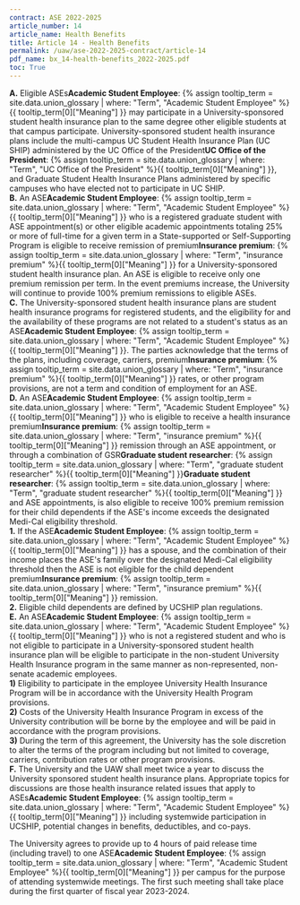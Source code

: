 ```yaml
---
contract: ASE 2022-2025
article_number: 14
article_name: Health Benefits 
title: Article 14 - Health Benefits 
permalink: /uaw/ase-2022-2025-contract/article-14
pdf_name: bx_14-health-benefits_2022-2025.pdf
toc: True
---
```



<div class="lvl1"><b>A.</b> Eligible <span class="tooltip">ASEs<span class="tooltip-text"><b>Academic Student Employee</b>: {% assign tooltip_term = site.data.union_glossary | where: "Term", "Academic Student Employee" %}{{ tooltip_term[0]["Meaning"] }}</span></span> may participate in a University-sponsored student health insurance plan to the same degree other eligible students at that campus participate. University-sponsored student health insurance plans include the multi-campus UC Student Health Insurance Plan (UC SHIP) administered by the <span class="tooltip">UC Office of the President<span class="tooltip-text"><b>UC Office of the President</b>: {% assign tooltip_term = site.data.union_glossary | where: "Term", "UC Office of the President" %}{{ tooltip_term[0]["Meaning"] }}</span></span>, and Graduate Student Health Insurance Plans administered by specific campuses who have elected not to participate in UC SHIP.</div>
<div class="lvl1"><b>B.</b> An <span class="tooltip">ASE<span class="tooltip-text"><b>Academic Student Employee</b>: {% assign tooltip_term = site.data.union_glossary | where: "Term", "Academic Student Employee" %}{{ tooltip_term[0]["Meaning"] }}</span></span> who is a registered graduate student with ASE appointment(s) or other eligible academic appointments totaling 25% or more of full-time for a given term in a State-supported or Self-Supporting Program is eligible to receive remission of <span class="tooltip">premium<span class="tooltip-text"><b>Insurance premium</b>: {% assign tooltip_term = site.data.union_glossary | where: "Term", "insurance premium" %}{{ tooltip_term[0]["Meaning"] }}</span></span> for a University-sponsored student health insurance plan. An ASE is eligible to receive only one premium remission per term. In the event premiums increase, the University will continue to provide 100% premium remissions to eligible ASEs.</div>
<div class="lvl1"><b>C.</b> The University-sponsored student health insurance plans are student health insurance programs for registered students, and the eligibility for and the availability of these programs are not related to a student's status as an <span class="tooltip">ASE<span class="tooltip-text"><b>Academic Student Employee</b>: {% assign tooltip_term = site.data.union_glossary | where: "Term", "Academic Student Employee" %}{{ tooltip_term[0]["Meaning"] }}</span></span>. The parties acknowledge that the terms of the plans, including coverage, carriers, <span class="tooltip">premium<span class="tooltip-text"><b>Insurance premium</b>: {% assign tooltip_term = site.data.union_glossary | where: "Term", "insurance premium" %}{{ tooltip_term[0]["Meaning"] }}</span></span> rates, or other program provisions, are not a term and condition of employment for an ASE.</div>
<div class="lvl1"><b>D.</b> An <span class="tooltip">ASE<span class="tooltip-text"><b>Academic Student Employee</b>: {% assign tooltip_term = site.data.union_glossary | where: "Term", "Academic Student Employee" %}{{ tooltip_term[0]["Meaning"] }}</span></span> who is eligible to receive a health <span class="tooltip">insurance premium<span class="tooltip-text"><b>Insurance premium</b>: {% assign tooltip_term = site.data.union_glossary | where: "Term", "insurance premium" %}{{ tooltip_term[0]["Meaning"] }}</span></span> remission through an ASE appointment, or through a combination of <span class="tooltip"><span class="tooltip">GSR<span class="tooltip-text"><b>Graduate student researcher</b>: {% assign tooltip_term = site.data.union_glossary | where: "Term", "graduate student researcher" %}{{ tooltip_term[0]["Meaning"] }}</span></span><span class="tooltip-text"><b>Graduate student researcher</b>: {% assign tooltip_term = site.data.union_glossary | where: "Term", "graduate student researcher" %}{{ tooltip_term[0]["Meaning"] }}</span></span> and ASE appointments, is also eligible to receive 100% premium remission for their child dependents if the ASE's income exceeds the designated Medi-Cal eligibility threshold.</div>

<div class="lvl2"><b>1.</b> If the <span class="tooltip">ASE<span class="tooltip-text"><b>Academic Student Employee</b>: {% assign tooltip_term = site.data.union_glossary | where: "Term", "Academic Student Employee" %}{{ tooltip_term[0]["Meaning"] }}</span></span> has a spouse, and the combination of their income places the ASE's family over the designated Medi-Cal eligibility threshold then the ASE is not eligible for the child dependent <span class="tooltip">premium<span class="tooltip-text"><b>Insurance premium</b>: {% assign tooltip_term = site.data.union_glossary | where: "Term", "insurance premium" %}{{ tooltip_term[0]["Meaning"] }}</span></span> remission.</div>
<div class="lvl2"><b>2.</b> Eligible child dependents are defined by UCSHIP plan regulations.</div>
<div class="lvl1"><b>E.</b> An <span class="tooltip">ASE<span class="tooltip-text"><b>Academic Student Employee</b>: {% assign tooltip_term = site.data.union_glossary | where: "Term", "Academic Student Employee" %}{{ tooltip_term[0]["Meaning"] }}</span></span> who is not a registered student and who is not eligible to participate in a University-sponsored student health insurance plan will be eligible to participate in the non-student University Health Insurance program in the same manner as non-represented, non-senate academic employees.</div>
<div class="lvl2"><b>1)</b> Eligibility to participate in the employee University Health Insurance Program will be in accordance with the University Health Program provisions.</div>
<div class="lvl2"><b>2)</b> Costs of the University Health Insurance Program in excess of the University contribution will be borne by the employee and will be paid in accordance with the program provisions.</div>
<div class="lvl2"><b>3)</b> During the term of this agreement, the University has the sole discretion to alter the terms of the program including but not limited to coverage, carriers, contribution rates or other program provisions.</div>
<div class="lvl1"><b>F.</b> The University and the UAW shall meet twice a year to discuss the University sponsored student health insurance plans. Appropriate topics for discussions are those health insurance related issues that apply to <span class="tooltip">ASEs<span class="tooltip-text"><b>Academic Student Employee</b>: {% assign tooltip_term = site.data.union_glossary | where: "Term", "Academic Student Employee" %}{{ tooltip_term[0]["Meaning"] }}</span></span> including systemwide participation in UCSHIP, potential changes in benefits, deductibles, and co-pays.</div>

The University agrees to provide up to 4 hours of paid release time (including travel) to one <span class="tooltip">ASE<span class="tooltip-text"><b>Academic Student Employee</b>: {% assign tooltip_term = site.data.union_glossary | where: "Term", "Academic Student Employee" %}{{ tooltip_term[0]["Meaning"] }}</span></span> per campus for the purpose of attending systemwide meetings. The first such meeting shall take place during the first quarter of fiscal year 2023-2024.


